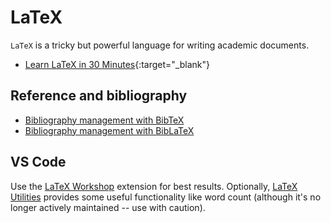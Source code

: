 # LaTeX

`LaTeX` is a tricky but powerful language for writing academic documents.

* [Learn LaTeX in 30 Minutes](https://www.overleaf.com/learn/latex/Learn_LaTeX_in_30_minutes){:target="_blank"}

## Reference and bibliography

* [Bibliography management with BibTeX](https://www.overleaf.com/learn/latex/bibliography_management_with_bibtex)
* [Bibliography management with BibLaTeX](https://www.overleaf.com/learn/latex/bibliography_management_with_biblatex)

## VS Code

Use the [LaTeX Workshop](https://marketplace.visualstudio.com/items?itemName=James-Yu.latex-workshop) extension for best results.
Optionally, [LaTeX Utilities](https://marketplace.visualstudio.com/items?itemName=tecosaur.latex-utilities) provides some useful functionality like word count (although it's no longer actively maintained -- use with caution).
